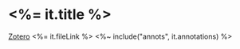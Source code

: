 # <%= it.title %>

[Zotero](<%= it.backlink %>) <%= it.fileLink %>
<%~ include("annots", it.annotations) %>